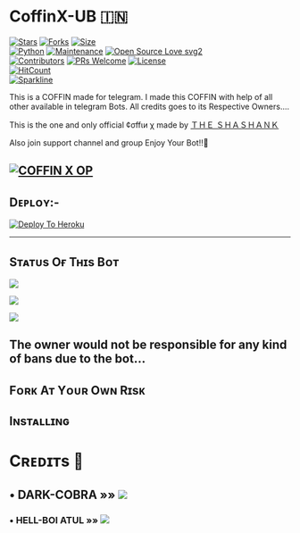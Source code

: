 # CoffinX-UB 🇮🇳

[![Stars](https://img.shields.io/github/stars/TheShashankk/CoffinX-UB?style=flat-square&color=yellow)](https://github.com/theshashankk/CoffinX-UB/stargazers)
[![Forks](https://img.shields.io/github/forks/TheShashankk/CoffinX-UB?style=flat-square&color=orange)](https://github.com/theshashankk/CoffinX-UB/fork)
[![Size](https://img.shields.io/github/repo-size/TheShashankk/CoffinX-UB?style=flat-square&color=green)](https://github.com/theshashankk/CoffinX-UB/)   
[![Python](https://img.shields.io/badge/Python-v3.9-blue)](https://www.python.org/)
[![Maintenance](https://img.shields.io/badge/Maintained%3F-yes-green.svg)](https://github.com/theshashankk/CoffinX-UB/graphs/commit-activity)
[![Open Source Love svg2](https://badges.frapsoft.com/os/v2/open-source.svg?v=103)](https://github.com/theshashankk/CoffinX-UB)   
[![Contributors](https://img.shields.io/github/contributors/TheShashankk/CoffinX-UB?style=flat-square&color=green)](https://github.com/theshashankk/CoffinX-UB/graphs/contributors)
[![PRs Welcome](https://img.shields.io/badge/PRs-welcome-brightgreen.svg?style=flat-square)](https://makeapullrequest.com)
[![License](https://img.shields.io/badge/License-AGPL-blue)](https://github.com/theshashankk/CoffinX-UB/blob/main/LICENSE)   
[![HitCount](http://hits.dwyl.com/Theshashankk/TheShashankk/CoffinX-UB.svg)](http://hits.dwyl.com/TheShashankk/TheShashankk/CoffinX-UB)   
[![Sparkline](https://stars.medv.io/Teamultroid/Ultroid.svg)](https://stars.medv.io/TheShashankk/CoffinX-UB)

This is a COFFIN made for telegram. I made this COFFIN with help of all other available in telegram Bots. All credits goes to its Respective Owners....

This is the one and only official ¢σffιи χ made by [ＴＨＥ ＳＨＡＳＨＡＮＫ](t.me/shashank_xD)

Also join support channel and group Enjoy Your Bot!!🤤

[![COFFIN X OP](https://telegra.ph/file/c5d9e539a88cec9e0d836.jpg)](https://t.me/COFFINXSUPPORT)
-------------------------------------------------

## Dᴇᴘʟᴏʏ:-

[![Deploy To Heroku](https://www.herokucdn.com/deploy/button.svg)](https://dashboard.heroku.com/new?template=https://github.com/theshashankk/CoffinX-UB)

------------------------------------------------

## Sᴛᴀᴛᴜs Oғ Tʜɪs Bᴏᴛ
<p align="left"><a href="https://github.com/theshashankk/CoffinX-UB/network/members"><img src="https://img.shields.io/github/forks/TheShashankk/CoffinX-UB?label=Forks&logoColor=pink&style=social"></a><p align="left"><a href="https://github.com/theshashankk/CoffinX-UB/stargazers"><img src="https://img.shields.io/github/stars/Theshashankk/CoffinX-UB?logoColor=red&style=social"></a><p align="left"><a href="https://github.com/ULTRA-OP/ULTRA-x"><img src="https://img.shields.io/github/last-commit/TheShashankk/CoffinX-UB?style=plastic"></a>

## The owner would not be responsible for any kind of bans due to the bot...
## Fᴏʀᴋ Aᴛ Yᴏᴜʀ Oᴡɴ Rɪsᴋ
## Iɴsᴛᴀʟʟɪɴɢ


# Cʀᴇᴅɪᴛs 📍
## • DARK-COBRA  »»  <a href="https://github.com/DARK-COBRA" alt="Dark Cobra"> <img src="https://img.shields.io/badge/DARK COBRQ-E5E4E2?logo=github" /></a>
### • HELL-BOI ATUL  »»  <a href="https://github.com/hellboi-atul" alt="UltraX"> <img src="https://img.shields.io/badge/HELL BOT-ATUL98AFC7?logo=github" /></a>
